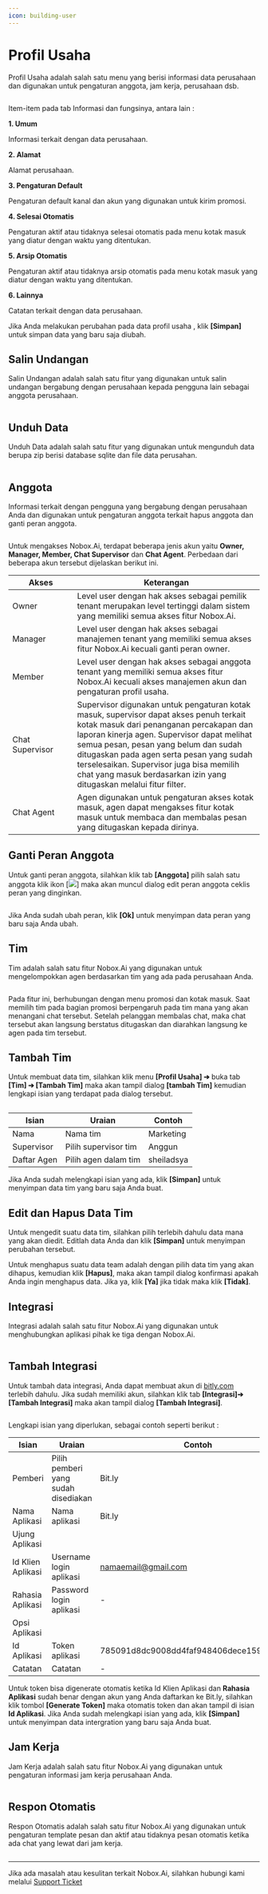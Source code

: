 ```yaml
---
icon: building-user
---
```


# Profil Usaha

Profil Usaha  adalah salah satu menu yang berisi informasi data perusahaan dan digunakan untuk pengaturan anggota, jam kerja, perusahaan dsb.

<figure><img src="../../.gitbook/assets/1. Tampilan Profil Usaha.png" alt=""><figcaption></figcaption></figure>

Item-item pada tab Informasi dan fungsinya, antara lain :

**1. Umum**

Informasi terkait dengan data perusahaan.

**2. Alamat**

Alamat perusahaan.

**3. Pengaturan Default**

Pengaturan default kanal dan akun yang digunakan untuk kirim promosi.

**4. Selesai Otomatis**

Pengaturan aktif atau tidaknya selesai otomatis  pada menu kotak masuk yang diatur dengan waktu yang ditentukan.

**5. Arsip Otomatis**

Pengaturan aktif atau tidaknya arsip otomatis pada menu kotak masuk yang diatur dengan waktu yang ditentukan.

**6. Lainnya**

Catatan terkait dengan data perusahaan.

Jika Anda melakukan perubahan pada data profil usaha , klik **\[Simpan]** untuk simpan data yang baru saja diubah.

## **Salin Undangan**&#x20;

Salin Undangan adalah salah satu fitur yang digunakan untuk salin undangan bergabung dengan perusahaan kepada pengguna lain sebagai anggota perusahaan.&#x20;

<figure><img src="../../.gitbook/assets/2. Salin Undangan.png" alt=""><figcaption></figcaption></figure>

## **Unduh Data**

Unduh Data adalah salah satu fitur yang digunakan untuk mengunduh data berupa zip berisi database sqlite dan file data perusahan.

<figure><img src="../../.gitbook/assets/3. Unduh Data.png" alt=""><figcaption></figcaption></figure>

## **Anggota**

Informasi terkait dengan pengguna yang bergabung dengan perusahaan Anda dan digunakan untuk pengaturan anggota terkait hapus anggota dan ganti peran anggota.

<figure><img src="../../.gitbook/assets/4. Tab Anggota.png" alt=""><figcaption></figcaption></figure>

Untuk mengakses Nobox.Ai, terdapat beberapa jenis akun yaitu **Owner, Manager, Member, Chat Supervisor** dan **Chat Agent**. Perbedaan dari beberapa akun tersebut dijelaskan berikut ini.

<table><thead><tr><th width="114">Akses</th><th>Keterangan</th></tr></thead><tbody><tr><td>Owner</td><td>Level user dengan hak akses sebagai pemilik tenant merupakan level tertinggi dalam sistem yang memiliki semua akses fitur Nobox.Ai.</td></tr><tr><td>Manager</td><td>Level user dengan hak akses sebagai manajemen tenant yang memiliki semua akses fitur Nobox.Ai kecuali ganti peran owner.</td></tr><tr><td>Member</td><td>Level user dengan hak akses sebagai anggota tenant yang memiliki semua akses fitur Nobox.Ai kecuali akses manajemen akun dan pengaturan profil usaha. </td></tr><tr><td>Chat Supervisor</td><td>Supervisor digunakan untuk pengaturan kotak masuk, supervisor dapat akses penuh terkait kotak masuk dari penanganan percakapan dan laporan kinerja agen. Supervisor dapat melihat semua pesan, pesan yang belum dan sudah ditugaskan pada agen serta pesan yang sudah terselesaikan. Supervisor juga bisa memilih chat yang masuk berdasarkan izin yang ditugaskan melalui fitur filter.</td></tr><tr><td>Chat Agent</td><td>Agen digunakan untuk pengaturan akses kotak masuk, agen dapat mengakses fitur kotak masuk untuk membaca dan membalas pesan yang ditugaskan kepada dirinya. </td></tr></tbody></table>

## **Ganti Peran Anggota**

Untuk ganti peran anggota, silahkan klik tab **\[Anggota]** pilih salah satu anggota klik ikon \[[![](https://crm.nobox.ai/media/public/Knowladge%20Base%20New/Setting/role%201.png)](https://crm.nobox.ai/media/public/Knowladge%20Base%20New/Setting/role%201.png)] maka akan muncul dialog edit peran anggota ceklis peran yang dinginkan.

<figure><img src="../../.gitbook/assets/5. Ganti Peran Anggota.png" alt=""><figcaption></figcaption></figure>

Jika Anda sudah ubah peran, klik **\[Ok]** untuk menyimpan data peran yang baru saja Anda ubah.

## **Tim**

Tim adalah salah satu fitur Nobox.Ai yang digunakan untuk mengelompokkan agen berdasarkan tim yang ada pada perusahaan Anda.

<figure><img src="../../.gitbook/assets/6. Tab Tim.png" alt=""><figcaption></figcaption></figure>

Pada fitur ini, berhubungan dengan menu promosi dan kotak masuk. Saat memilih tim pada bagian promosi berpengaruh pada tim mana yang akan menangani chat tersebut. Setelah pelanggan membalas chat, maka chat tersebut akan langsung berstatus ditugaskan dan diarahkan langsung ke agen pada tim tersebut.

## **Tambah Tim**

Untuk membuat data tim, silahkan klik menu **\[Profil Usaha] ➔** buka tab **\[Tim] ➔ \[Tambah Tim]** maka akan tampil dialog **\[tambah Tim]** kemudian lengkapi isian yang terdapat pada dialog tersebut.

<figure><img src="../../.gitbook/assets/7. Tambah Tim.png" alt=""><figcaption></figcaption></figure>

| Isian       | Uraian               | Contoh     |
| ----------- | -------------------- | ---------- |
| Nama        | Nama tim             | Marketing  |
| Supervisor  | Pilih supervisor tim | Anggun     |
| Daftar Agen | Pilih agen dalam tim | sheiladsya |

Jika Anda sudah melengkapi isian yang ada, klik **\[Simpan]** untuk menyimpan data tim yang baru saja Anda buat.

## **Edit dan Hapus Data Tim**

Untuk mengedit suatu data tim, silahkan pilih terlebih dahulu data mana yang akan diedit. Editlah data Anda dan klik **\[Simpan]** untuk menyimpan perubahan tersebut.

Untuk menghapus suatu data team adalah dengan pilih data tim yang akan dihapus, kemudian klik **\[Hapus]**, maka akan tampil dialog konfirmasi apakah Anda ingin menghapus data. Jika ya, klik **\[Ya]** jika tidak maka klik **\[Tidak]**.

## **Integrasi**

Integrasi adalah salah satu fitur Nobox.Ai yang digunakan untuk menghubungkan aplikasi pihak ke tiga dengan Nobox.Ai.

<figure><img src="../../.gitbook/assets/8. Tab Integrasi.png" alt=""><figcaption></figcaption></figure>

## **Tambah Integrasi**

Untuk tambah data integrasi, Anda dapat membuat akun di [bitly.com](https://bitly.com/) terlebih dahulu. Jika sudah memiliki akun, silahkan klik tab **\[Integrasi]➔ \[Tambah Integrasi]** maka akan tampil dialog **\[Tambah Integrasi]**.

<figure><img src="../../.gitbook/assets/9. Tambah Integrasi.png" alt=""><figcaption></figcaption></figure>

Lengkapi isian yang diperlukan, sebagai contoh seperti berikut :

| Isian             | Uraian                              | Contoh                                   |
| ----------------- | ----------------------------------- | ---------------------------------------- |
| Pemberi           | Pilih pemberi yang sudah disediakan | Bit.ly                                   |
| Nama Aplikasi     | Nama aplikasi                       | Bit.ly                                   |
| Ujung Aplikasi    |                                     |                                          |
| Id Klien Aplikasi | Username login aplikasi             | namaemail@gmail.com                      |
| Rahasia Aplikasi  | Password login aplikasi             | -                                        |
| Opsi Aplikasi     |                                     |                                          |
| Id Aplikasi       | Token aplikasi                      | 785091d8dc9008dd4faf948406dece159658529f |
| Catatan           | Catatan                             | -                                        |

Untuk token bisa digenerate otomatis ketika Id Klien Aplikasi dan **Rahasia Aplikasi** sudah benar dengan akun yang Anda daftarkan ke Bit.ly, silahkan klik tombol **\[Generate Token]** maka otomatis token dan akan tampil di isian **Id Aplikasi**. Jika Anda sudah melengkapi isian yang ada, klik **\[Simpan]** untuk menyimpan data intergration yang baru saja Anda buat.

## **Jam Kerja**

Jam Kerja adalah salah satu fitur Nobox.Ai yang digunakan untuk pengaturan informasi jam kerja perusahaan Anda.

<figure><img src="../../.gitbook/assets/10. Jam Kerja.png" alt=""><figcaption></figcaption></figure>

## **Respon Otomatis**

Respon Otomatis adalah salah satu fitur Nobox.Ai yang digunakan untuk pengaturan template pesan dan aktif atau tidaknya pesan otomatis ketika ada chat yang lewat dari jam kerja.

<figure><img src="../../.gitbook/assets/11. Respon Otomatis.png" alt=""><figcaption></figcaption></figure>

***

Jika ada masalah atau kesulitan terkait Nobox.Ai, silahkan hubungi kami melalui [Support Ticket](https://crm.nobox.ai/clients/tickets)
